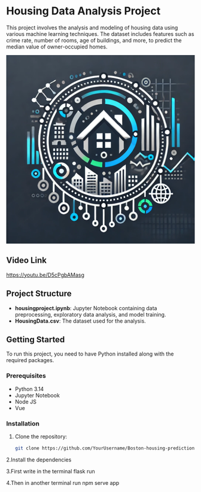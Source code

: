 # Housing Data Analysis Project

This project involves the analysis and modeling of housing data using various machine learning techniques. The dataset includes features such as crime rate, number of rooms, age of buildings, and more, to predict the median value of owner-occupied homes.

![Boston-housing-prediction Logo](boston.png)


## Video Link
https://youtu.be/D5cPgbAMasg

## Project Structure

- **housingproject.ipynb**: Jupyter Notebook containing data preprocessing, exploratory data analysis, and model training.
- **HousingData.csv**: The dataset used for the analysis.

## Getting Started

To run this project, you need to have Python installed along with the required packages.

### Prerequisites

- Python 3.14
- Jupyter Notebook
- Node JS
- Vue

### Installation

1. Clone the repository:
   ```bash
   git clone https://github.com/YourUsername/Boston-housing-prediction.git

2.Install the dependencies

3.First write in the terminal flask run

4.Then in another terminal run npm serve app

